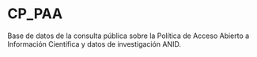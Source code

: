 # CP_PAA
Base de datos de la consulta pública sobre la Política de Acceso Abierto a Información Científica y datos de investigación ANID.

